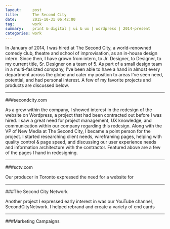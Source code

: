 ```yaml
---
layout:     post
title:      The Second City
date:       2015-10-31 06:42:00
tag:		work
summary:    print & digital | ui & ux | wordpress | 2014-present
categories: work
---
```


In January of 2014, I was hired at The Second City, a world-renowned comedy club, theatre and school of improvisation,  as an in-house design intern. Since then, I have grown from intern, to Jr. Designer, to Designer, to my current title, Sr. Designer on a team of 5.  As part of a small design team in a multi-fasicted company, I've been able to have a hand in almost every department across the globe and cater my position to areas I've seen need, potential, and had personal interest. A few of my favorite projects and products are discussed below.

---

###secondcity.com

As a grew within the company, I showed interest in the redesign of the website on Wordpress, a project that had been contracted out before I was hired. I saw a great need for project management, UX knowledge, and communication within our company regarding this redesign. Along with the VP of New Media at The Second City, I became a point person for the project. I started researching client needs, wireframing pages, helping with quality control & page speed, and discussing our user experience needs and information architecture with the contractor. Featured above are a few of the pages I hand in redesigning.

---

###sctv.com

Our producer in Toronto expressed the need for a website for


---

###The Second City Network

Another project I expressed early interest in was our YouTube channel, SecondCityNetwork. I helped rebrand and create a variety of end cards

---

###Marketing Campaigns
